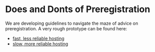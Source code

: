 # Does and Donts of Preregistration

We are developing guidelines to navigate the maze of advice on preregistration.
A very rough prototype can be found here:

* [fast, less reliable hosting](https://aaronpeikert2.shinyapps.io/dodontprereg/)
* [slow, more reliable hosting](https://aaronpeikert.github.io/dodontprereg/)
